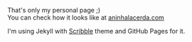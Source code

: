 That's only my personal page ;)  
You can check how it looks like at [aninhalacerda.com](http://aninhalacerda.com)

I'm using Jekyll with [Scribble](https://github.com/muan/scribble) theme and GitHub Pages for it.
